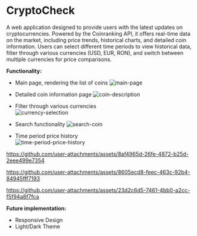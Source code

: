 # CryptoCheck
A web application designed to provide users with the latest updates on cryptocurrencies. Powered by the Coinranking API, it offers real-time data on the market, including price trends, historical charts, and detailed coin information. Users can select different time periods to view historical data, filter through various currencies (USD, EUR, RON), and switch between multiple currencies for price comparisons.

**Functionality:**

- Main page, rendering the list of coins
![main-page](https://github.com/user-attachments/assets/e6e8ad52-e25a-486a-8eca-b3721a06e3d3)

- Detailed coin information page
![coin-description](https://github.com/user-attachments/assets/a298565b-eb8b-498b-b59a-0fa498544da8)

- Filter through various currencies <br/>
![currency-selection](https://github.com/user-attachments/assets/20590c2f-47f3-4cd2-a637-f7c14a868544)

- Search functionality
![search-coin](https://github.com/user-attachments/assets/e1db4975-a873-4b91-905f-b07eca2558bb)

- Time period price history <br/>
![time-period-price-history](https://github.com/user-attachments/assets/5356611d-0cdb-4f72-870b-d03050a11c9d)

https://github.com/user-attachments/assets/8af4965d-26fe-4872-b25d-2eee499e7354

https://github.com/user-attachments/assets/8605ecd8-feec-463c-92b4-84945fff7193

https://github.com/user-attachments/assets/23d2c6d5-7461-4bb0-a2cc-f5f94a8f7fca

**Future implementation:**
- Responsive Design
- Light/Dark Theme
